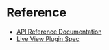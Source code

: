 # Reference

- [API Reference Documentation](api)
- [Live View Plugin Spec](technical_documentation/live_view_spec)



